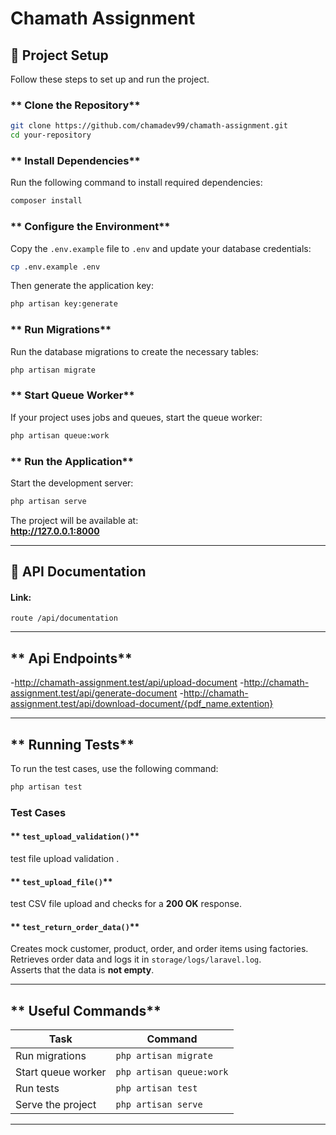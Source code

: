 # Chamath Assignment

## 📌 Project Setup

Follow these steps to set up and run the project.

### ** Clone the Repository**

```sh
git clone https://github.com/chamadev99/chamath-assignment.git
cd your-repository
```

### ** Install Dependencies**

Run the following command to install required dependencies:

```sh
composer install
```

### ** Configure the Environment**

Copy the `.env.example` file to `.env` and update your database credentials:

```sh
cp .env.example .env
```

Then generate the application key:

```sh
php artisan key:generate
```

### ** Run Migrations**

Run the database migrations to create the necessary tables:

```sh
php artisan migrate
```

### ** Start Queue Worker**

If your project uses jobs and queues, start the queue worker:

```sh
php artisan queue:work
```

### ** Run the Application**

Start the development server:

```sh
php artisan serve
```

The project will be available at:  
**http://127.0.0.1:8000**

---

## **🧪 API Documentation**

#### **Link:**

```http
route /api/documentation
```

---

## ** Api Endpoints**

-http://chamath-assignment.test/api/upload-document -http://chamath-assignment.test/api/generate-document -http://chamath-assignment.test/api/download-document/{pdf_name.extention}

---

## ** Running Tests**

To run the test cases, use the following command:

```sh
php artisan test
```

### **Test Cases**

#### ** `test_upload_validation()`**

test file upload validation .

#### ** `test_upload_file()`**

test CSV file upload and checks for a **200 OK** response.

#### ** `test_return_order_data()`**

Creates mock customer, product, order, and order items using factories.  
 Retrieves order data and logs it in `storage/logs/laravel.log`.  
 Asserts that the data is **not empty**.

---

## ** Useful Commands**

| Task               | Command                  |
| ------------------ | ------------------------ |
| Run migrations     | `php artisan migrate`    |
| Start queue worker | `php artisan queue:work` |
| Run tests          | `php artisan test`       |
| Serve the project  | `php artisan serve`      |

---

